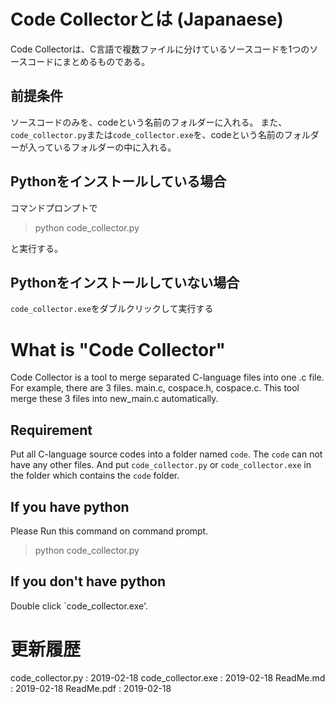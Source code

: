 # Code Collectorとは (Japanaese)

Code Collectorは、C言語で複数ファイルに分けているソースコードを1つのソースコードにまとめるものである。

## 前提条件
ソースコードのみを、codeという名前のフォルダーに入れる。
また、`code_collector.py`または`code_collector.exe`を、codeという名前のフォルダーが入っているフォルダーの中に入れる。

## Pythonをインストールしている場合
コマンドプロンプトで

> python code_collector.py

と実行する。

## Pythonをインストールしていない場合

`code_collector.exe`をダブルクリックして実行する


# What is "Code Collector"

Code Collector is a tool to merge separated C-language files into one .c file.
For example, there are 3 files. main.c, cospace.h, cospace.c. This tool merge these 3 files into new_main.c automatically.

## Requirement

Put all C-language source codes into a folder named `code`. The `code` can not have any other files. And put `code_collector.py` or `code_collector.exe` in the folder which contains the `code` folder.

## If you have python

Please Run this command on command prompt.

> python code_collector.py

## If you don't have python

Double click `code_collector.exe'.


# 更新履歴

code_collector.py : 2019-02-18
code_collector.exe : 2019-02-18
ReadMe.md : 2019-02-18
ReadMe.pdf : 2019-02-18
